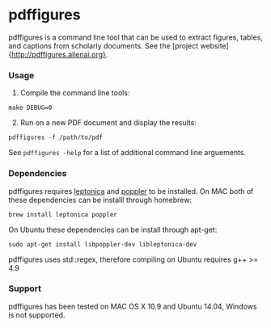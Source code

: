 pdffigures
==========
pdffigures is a command line tool that can be used to extract figures, tables, and captions from scholarly documents. See the [project website]{http://pdffigures.allenai.org}.

### Usage
1. Compile the command line tools:

```make DEBUG=0```

2. Run on a new PDF document and display the results:

```pdffigures -f /path/to/pdf```

See ```pdffigures -help``` for a list of additional command line arguements.

### Dependencies
pdffigures requires [leptonica](http://www.leptonica.com/) and [poppler](http://poppler.freedesktop.org/) to be installed. On MAC both of these dependencies can be installl through homebrew:

```brew install leptonica poppler```

On Ubuntu these dependencies can be install through apt-get:

```sudo apt-get install libpoppler-dev libleptonica-dev```

pdffigures uses std::regex, therefore compiling on Ubuntu requires g++ >= 4.9

### Support
pdffigures has been tested on MAC OS X 10.9 and Ubuntu 14.04, Windows is not supported.